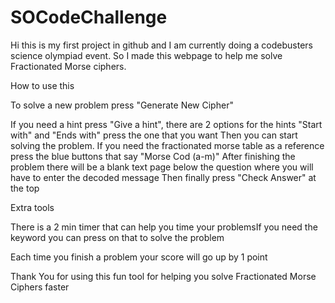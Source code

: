 # SOCodeChallenge
Hi this is my first project in github and I am currently doing a codebusters science olympiad event. So I made this webpage to help me solve Fractionated Morse ciphers. 

How to use this

To solve a new problem press "Generate New Cipher" 

If you need a hint press "Give a hint", there are 2 options for the hints "Start with" and "Ends with" press the one that you want
Then you can start solving the problem. If you need the fractionated morse table as a reference press the blue buttons that say "Morse Cod (a-m)"
After finishing the problem there will be a blank text page below the question where you will have to enter the decoded message
Then finally press "Check Answer" at the top

Extra tools
    
There is a 2 min timer that can help you time your problemsIf you need the keyword you can press on that to solve the problem
    
Each time you finish a problem your score will go up by 1 point


Thank You for using this fun tool for helping you solve Fractionated Morse Ciphers faster
